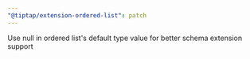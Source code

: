 ```yaml
---
"@tiptap/extension-ordered-list": patch
---
```


Use null in ordered list's default type value for better schema extension support
